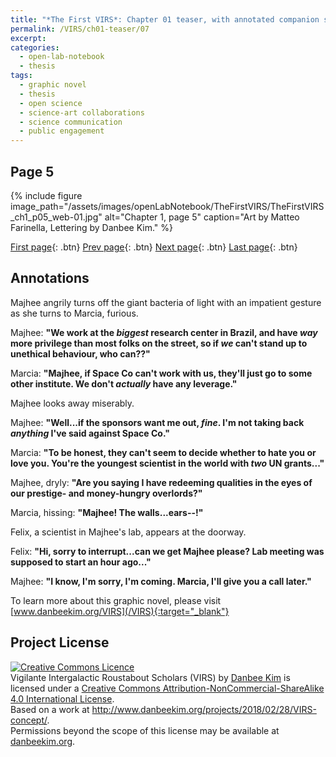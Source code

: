 ```yaml
---
title: "*The First VIRS*: Chapter 01 teaser, with annotated companion script"
permalink: /VIRS/ch01-teaser/07
excerpt: 
categories:
  - open-lab-notebook
  - thesis
tags:
  - graphic novel
  - thesis
  - open science
  - science-art collaborations
  - science communication
  - public engagement
---
```

## Page 5

{% include figure image_path="/assets/images/openLabNotebook/TheFirstVIRS/TheFirstVIRS_ch1_p05_web-01.jpg" 
alt="Chapter 1, page 5" caption="Art by Matteo Farinella, Lettering by Danbee Kim." %}

[First page](http://www.danbeekim.org/VIRS/ch01-teaser/01){: .btn} [Prev page](http://www.danbeekim.org/VIRS/ch01-teaser/06){: .btn} [Next page](http://www.danbeekim.org/VIRS/ch01-teaser/08){: .btn} [Last page](http://www.danbeekim.org/VIRS/ch01-teaser/17){: .btn}

## Annotations

Majhee angrily turns off the giant bacteria of light with an impatient gesture as she turns to Marcia, furious.

Majhee: **"We work at the *biggest* research center in Brazil, and have *way* more privilege than most folks on the street, so if *we* can't stand up to unethical behaviour, who can??"**

Marcia: **"Majhee, if Space Co can't work with us, they'll just go to some other institute. We don't *actually* have any leverage."**

Majhee looks away miserably. 

Majhee: **"Well...if the sponsors want me out, *fine*. I'm not taking back *anything* I've said against Space Co."**

Marcia: **"To be honest, they can't seem to decide whether to hate you or love you. You're the youngest scientist in the world with *two* UN grants..."**

Majhee, dryly: **"Are you saying I have redeeming qualities in the eyes of our prestige- and money-hungry overlords?"**

Marcia, hissing: **"Majhee! The walls...ears--!"**

Felix, a scientist in Majhee's lab, appears at the doorway.

Felix: **"Hi, sorry to interrupt...can we get Majhee please? Lab meeting was supposed to start an hour ago..."**

Majhee: **"I know, I'm sorry, I'm coming. Marcia, I'll give you a call later."**

To learn more about this graphic novel, please visit [www.danbeekim.org/VIRS](/VIRS){:target="_blank"}

## Project License

<a rel="license" href="http://creativecommons.org/licenses/by-nc-sa/4.0/"><img alt="Creative Commons Licence" 
style="border-width:0" src="https://i.creativecommons.org/l/by-nc-sa/4.0/88x31.png" /></a><br /><span xmlns:dct="
http://purl.org/dc/terms/" property="dct:title">Vigilante Intergalactic Roustabout Scholars (VIRS)</span> by <a xmlns:cc="
http://creativecommons.org/ns#" href="danbeekim.org" property="cc:attributionName" rel="cc:attributionURL">Danbee Kim</a> 
is licensed under a <a rel="license" href="http://creativecommons.org/licenses/by-nc-sa/4.0/">Creative Commons 
Attribution-NonCommercial-ShareAlike 4.0 International License</a>.<br />Based on a work at <a xmlns:dct="
http://purl.org/dc/terms/" href="http://www.danbeekim.org/projects/2018/02/28/VIRS-concept/" rel="dct:source">
http://www.danbeekim.org/projects/2018/02/28/VIRS-concept/</a>.<br />Permissions beyond the scope of this license may be 
available at <a xmlns:cc="http://creativecommons.org/ns#" href="danbeekim.org" rel="cc:morePermissions">danbeekim.org</a>.
